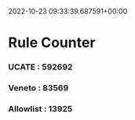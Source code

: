 2022-10-23 09:33:39.687591+00:00
# Rule Counter 
 ### UCATE : 592692

 ### Veneto : 83569

 ### Allowlist : 13925